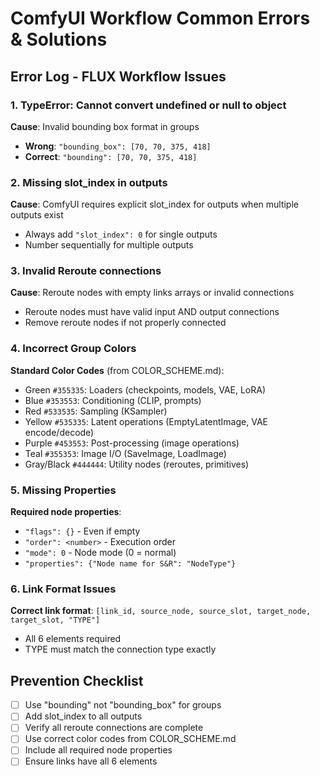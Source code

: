 # ComfyUI Workflow Common Errors & Solutions

## Error Log - FLUX Workflow Issues

### 1. TypeError: Cannot convert undefined or null to object
**Cause**: Invalid bounding box format in groups
- **Wrong**: `"bounding_box": [70, 70, 375, 418]`
- **Correct**: `"bounding": [70, 70, 375, 418]`

### 2. Missing slot_index in outputs
**Cause**: ComfyUI requires explicit slot_index for outputs when multiple outputs exist
- Always add `"slot_index": 0` for single outputs
- Number sequentially for multiple outputs

### 3. Invalid Reroute connections
**Cause**: Reroute nodes with empty links arrays or invalid connections
- Reroute nodes must have valid input AND output connections
- Remove reroute nodes if not properly connected

### 4. Incorrect Group Colors
**Standard Color Codes** (from COLOR_SCHEME.md):
- Green `#355335`: Loaders (checkpoints, models, VAE, LoRA)
- Blue `#353553`: Conditioning (CLIP, prompts)
- Red `#533535`: Sampling (KSampler)
- Yellow `#535335`: Latent operations (EmptyLatentImage, VAE encode/decode)
- Purple `#453553`: Post-processing (image operations)
- Teal `#355353`: Image I/O (SaveImage, LoadImage)
- Gray/Black `#444444`: Utility nodes (reroutes, primitives)

### 5. Missing Properties
**Required node properties**:
- `"flags": {}` - Even if empty
- `"order": <number>` - Execution order
- `"mode": 0` - Node mode (0 = normal)
- `"properties": {"Node name for S&R": "NodeType"}`

### 6. Link Format Issues
**Correct link format**: `[link_id, source_node, source_slot, target_node, target_slot, "TYPE"]`
- All 6 elements required
- TYPE must match the connection type exactly

## Prevention Checklist
- [ ] Use "bounding" not "bounding_box" for groups
- [ ] Add slot_index to all outputs
- [ ] Verify all reroute connections are complete
- [ ] Use correct color codes from COLOR_SCHEME.md
- [ ] Include all required node properties
- [ ] Ensure links have all 6 elements